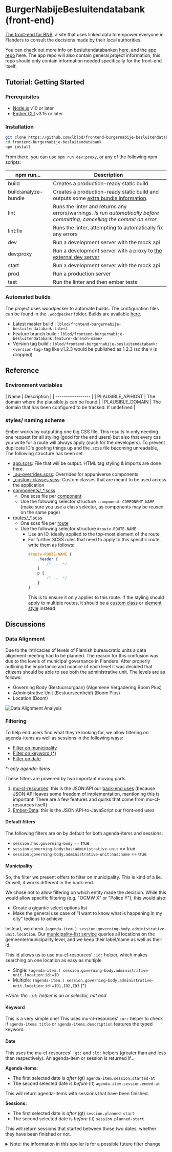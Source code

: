 # BurgerNabijeBesluitendatabank (front-end)

[The front-end for BNB](https://burgernabije-besluitendatabank-dev.s.redhost.be/), a site that uses linked data to empower everyone in Flanders to consult the decisions made by their local authorities.

You can check out more info on besluitendatabanken [here](https://lokaalbestuur.vlaanderen.be/besluitendatabank), and the [app repo](https://github.com/lblod/app-burgernabije-besluitendatabank) here. The app repo will also contain general project information; this repo should only contain information needed specifically for the front-end itself.

## Tutorial: Getting Started

### Prerequisites

- [Node.js](https://nodejs.org/) v10 or later
- [Ember CLI](https://www.npmjs.com/package/ember-cli) v3.15 or later

### Installation

```bash
git clone https://github.com/lblod/frontend-burgernabije-besluitendatabank
cd frontend-burgernabije-besluitendatabank
npm install
```

From there, you can use `npm run dev:proxy`, or any of the following npm scripts:

| npm run...           | Description                                                                                                                                                                      |
| -------------------- | -------------------------------------------------------------------------------------------------------------------------------------------------------------------------------- |
| build                | Creates a production-ready static build                                                                                                                                          |
| build:analyze-bundle | Creates a production-ready static build and outputs some [extra bundle information](https://github.com/embroider-build/embroider/blob/main/docs/analyzing.md#analyzing-bundles). |
| lint                 | Runs the linter and returns any errors/warnings. _Is run automatically before committing, cancelling the commit on error_                                                        |
| lint:fix             | Runs the linter, attempting to automatically fix any errors                                                                                                                      |
| dev                  | Run a development server with the mock api                                                                                                                                       |
| dev:proxy            | Run a development server with a proxy to [the external dev server](https://burgernabije-besluitendatabank-dev.s.redhost.be/)                                                     |
| start                | Run a development server with the mock api                                                                                                                                       |
| prod                 | Run a production server                                                                                                                                                          |
| test                 | Run the linter and then ember tests                                                                                                                                              |

### Automated builds

The project uses woodpecker to automate builds. The configuration files can be found in the `.woodpecker` folder. Builds are available [here](https://build.redpencil.io/lblod/frontend-burgernabije-besluitendatabank/).

- Latest master build : `lblod/frontend-burgernabije-besluitendatabank:latest` 
- Feature branch build : `lblod/frontend-burgernabije-besluitendatabank:feature-<branch-name>`
- Version tag build : `lblod/frontend-burgernabije-besluitendatabank:<version-tag>` tag like v1.2.3 would be published as 1.2.3 (so the v is dropped)


## Reference
### Environment variables
|       Name        | Description |
| ----------------- |
| PLAUSIBLE_APIHOST | The domain where the plausible.js can be found |
| PLAUSIBLE_DOMAIN  | The domain that has been configured to be tracked. If undefined |

### styles/ naming scheme
Ember works by outputting one big CSS file. This results in only needing one request for all styling (good for the end users) but also that every css you write for a route will always apply (ouch for the developers). To prevent duplicate ID's goofing things up and the .scss file becoming unreadable, The following structure has been set.

- [app.scss](app/styles/app.scss): File that will be output. HTML tag styling & imports are done here.
- [_au-overrides.scss](app/styles/_au-overrides.scss): Overrides for appuniverse components
- [_custom-classes.scss](app/styles/_custom-classes.scss): Custom classes that are meant to be used across the application
- [components/_*.scss](app/styles/components/)
    - One scss file per [component](app/components/)
    - Use the following selector structure `.component-COMPONENT-NAME` (make sure you use a class selector, as components may be reused on the same page)
- [routes/_*.scss](app/styles/routes/)
    - One scss file per [route](app/routes/)
    - Use the following selector structure `#route-ROUTE-NAME`
        - Use an ID, ideally applied to the top-most element of the route
        - For further SCSS rules that need to apply to this specific route, write them as follows:
            ```scss
            #route-ROUTE-NAME { 
                .header {
                    /* ... */
                }
                p {
                    /* ... */
                }
            }
            ```
            This is to ensure it only applies to this route. If the styling should apply to multiple routes, it should be a [custom class](app/styles/_custom-classes.scss) or [element style](app/styles/app.scss) instead




## Discussions

### Data Alignment

Due to the intricacies of levels of Flemish bureaucratic units a data alignment meeting had to be planned.
The reason for this confusion was due to the levels of municipal governance in Flanders. After properly outlining the importance and nuance of each level it was decided that citizens should be able to see both the administrative unit.
The levels are as follows:

- Governing Body (Bestuursorgaan) (Algemene Vergadering Boom Plus)
- Administrative Unit (Bestuurseenheid) (Boom Plus)
- Location (Boom)

![Data Alignment Analysis]("./../docs/analysis-bnb.png)


### Filtering
To help end users find what they're looking for, we allow filtering on agenda-items as well as sessions in the following ways:
- [Filter on municipality](#municipality)
- [Filter on keyword (*)](#keyword)
- [Filter on date](#date)

*\*: only agenda-items*

These filters are powered by two important moving parts
1. [mu-cl-resources](https://github.com/mu-semtech/mu-cl-resources): this is the JSON:API our [back-end uses](https://github.com/lblod/app-burgernabije-besluitendatabank) (because JSON:API leaves some freedom of implementation, mentioning this is important! There are a few features and quirks that come from mu-cl-resources itself)
2. [Ember-Data](https://guides.emberjs.com/release/models/): this is the JSON:API-to-JavaScript our front-end uses


#### Default filters
The following filters are on by default for both agenda-items and sessions:
- `session:has:governing-body` == true
- `session.governing-body:has:administrative-unit` == true
- `session.governing-body.administrative-unit:has:name` == true


#### Municipality
So, the filter we present offers to filter on municipality. This is kind of a lie. Or well, it works different in the back-end.

We chose not to allow filtering on which entity made the decision. While this would allow specific filtering (e.g. "OCMW X" or "Police Y"), this would also:
- Create a gigantic select options list
- Make the general use case of "I want to know what is happening in my city" tedious to achieve

Instead, we check `(agenda-item.) session.governing-body.administrative-unit.location`. Our [municipality-list service](app/services/municipality-list.ts) queries all locations on the gemeente/municipality level, and we keep their label/name as well as their id.

This id allows us to use mu-cl-resources' `:id:` helper, which makes searching on one location as easy as multiple
- Single: `(agenda-item.) session.governing-body.administrative-unit.location:id:=ID`
- Multiple: `(agenda-item.) session.governing-body.administrative-unit.location:id:=ID1,ID2,ID3` (*)

*\*Note: the `:id:` helper is an or selector, not and*

#### Keyword
This is a very simple one! This uses mu-cl-resources' `:or:` helper to check if `agenda-items.title` or `agenda-items.description` features the typed keyword.

#### Date
This uses the mu-cl-resources' `:gt:` and `:lt:` helpers (greater than and less than respectively). An agenda-item or session is returned if...

**Agenda-items:**
- The first selected date is *after* (gt) `agenda-item.session.started-at`
- The second selected date is *before* (lt) `agenda-item.session.ended-at`

This will return agenda-items with sessions that have been finished.

**Sessions:**
- The first selected date is *after* (gt) `session.planned-start`
- The second selected date is *before* (lt) `session.planned-start`

This will return sessions that started between those two dates, whether they have been finished or not. 


<details>
    <summary>Note: the information in this spoiler is for a possible future filter change</summary>

- The first selected date is *after* (gt) `(agenda-item.) session.planned-start`
- The second selected date is *before* (lt) `(agenda-item.) session.planned-start`

There is additionally a `session.started-at` and `session.ended-at` property, but these are only present when the session is in the past, which would give incomplete results.


</details>


